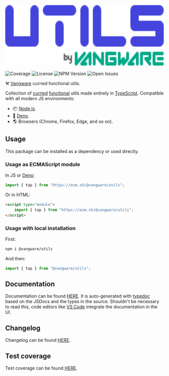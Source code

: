 <img alt="Vangware's Utils" src="./logo.svg" height="192" />

![Coverage][coverage-badge] ![License][license-badge]
![NPM Version][npm-version-badge] ![Open Issues][open-issues-badge]

⚒️ [Vangware][vangware] curried functional utils.

Collection of [curried][currying] [functional][functional-programming] utils
made entirely in [TypeScript][typescript]. Compatible with all modern JS
environments:

-   📦 [Node.js][nodejs].
-   🦕 [Deno][deno].
-   🌎 Browsers (Chrome, Firefox, Edge, and so on).

## Usage

This package can be installed as a dependency or used directly.

### Usage as ECMAScript module

In JS or [Deno][deno]:

```js
import { tap } from "https://esm.sh/@vangware/utils";
```

Or in HTML:

```html
<script type="module">
	import { tap } from "https://esm.sh/@vangware/utils";
</script>
```

### Usage with local installation

First:

```bash
npm i @vangware/utils
```

And then:

```js
import { tap } from "@vangware/utils";
```

## Documentation

Documentation can be found [HERE][documentation]. It is auto-generated with
[typedoc][typedoc] based on the JSDocs and the types in the source. Shouldn't be
necessary to read this, code editors like [VS Code][vscode] integrate the
documentation in the UI.

## Changelog

Changelog can be found [HERE][changelog].

## Test coverage

Test coverage can be found [HERE][coverage].

<!-- Reference -->

[changelog]: https://github.com/vangware/utils/blob/main/CHANGELOG.md
[coverage-badge]:
	https://img.shields.io/coveralls/github/vangware/utils.svg?style=for-the-badge&labelColor=666&color=0a8&link=https://coveralls.io/github/vangware/utils
[coverage]: https://coveralls.io/github/vangware/utils
[currying]: https://en.wikipedia.org/wiki/Currying
[deno]: https://deno.land/
[documentation]: https://utils.vangware.com
[functional-programming]: https://en.wikipedia.org/wiki/Functional_programming
[license-badge]:
	https://img.shields.io/npm/l/@vangware/utils.svg?style=for-the-badge&labelColor=666&color=0a8&link=https://github.com/vangware/utils/blob/main/LICENSE
[nodejs]: https://nodejs.org/
[npm-version-badge]:
	https://img.shields.io/npm/v/@vangware/utils.svg?style=for-the-badge&labelColor=666&color=0a8&link=https://npm.im/@vangware/utils
[open-issues-badge]:
	https://img.shields.io/github/issues/vangware/utils.svg?style=for-the-badge&labelColor=666&color=0a8&link=https://github.com/vangware/utils/issues
[typedoc]: https://typedoc.org/
[typescript]: https://typescriptlang.org/
[vangware]: https://vangware.com
[vscode]: https://code.visualstudio.com/
